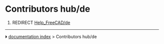 # Contributors hub/de
1.  REDIRECT [Help_FreeCAD/de](Help_FreeCAD/de.md)



---
⏵ [documentation index](../README.md) > Contributors hub/de
